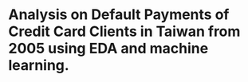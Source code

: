 # Analysis on Default Payments of Credit Card Clients in Taiwan from 2005 using EDA and machine learning.
